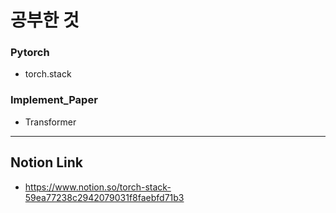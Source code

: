 # 공부한 것 #
### Pytorch ###
* torch.stack
### Implement_Paper ###
* Transformer
-------------
## Notion Link ##
* <https://www.notion.so/torch-stack-59ea77238c2942079031f8faebfd71b3>
